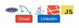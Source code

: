 <div align="center">
  <img align="center" alt="PHP Icon" height="30" width="40" src="https://raw.githubusercontent.com/devicons/devicon/master/icons/php/php-original.svg">
  <img align="center" alt="MySQL Icon" height="30" width="40" src="https://raw.githubusercontent.com/devicons/devicon/master/icons/mysql/mysql-original.svg">
  <img align="center" alt="Java Icon" height="30" width="40" src="https://raw.githubusercontent.com/devicons/devicon/master/icons/java/java-original.svg">
  <img align="center" alt="Laravel Icon" height="30" width="40" src="https://raw.githubusercontent.com/devicons/devicon/master/icons/laravel/laravel-plain.svg">
  <img align="center" alt="JavaScript Icon" height="30" width="40" src="https://raw.githubusercontent.com/devicons/devicon/master/icons/javascript/javascript-original.svg">
</div>

<div align="center">
  <a href="mailto:luciobenguejunior48@gmail.com" style="text-decoration: none;">
    <button style="padding: 5px 10px; background-color: #DB4437; color: white; border: none; border-radius: 4px;">
      Gmail
    </button>
  </a>&nbsp;&nbsp;
  <a href="https://www.linkedin.com/in/luciobengue/" style="text-decoration: none;">
    <button style="padding: 5px 10px; background-color: #0A66C2; color: white; border: none; border-radius: 4px;">
      LinkedIn
    </button>
  </a>&nbsp;&nbsp;
</div>


